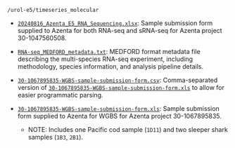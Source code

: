 `/urol-e5/timeseries_molecular`

- [`20240816_Azenta_E5_RNA_Sequencing.xlsx`](./20240816_Azenta_E5_RNA_Sequencing.xlsx): Sample submission form supplied to Azenta for both RNA-seq and sRNA-seq for Azenta project 30-1047560508.

- [`RNA-seq_MEDFORD_metadata.txt`](./RNA-seq_MEDFORD_metadata.txt): MEDFORD format metadata file describing the multi-species RNA-seq experiment, including methodology, species information, and analysis pipeline details.

- [`30-1067895835-WGBS-sample-submission-form.csv`](./30-1067895835-WGBS-sample-submission-form.csv): Comma-separated version of [`30-1067895835-WGBS-sample-submission-form.xls`](./30-1067895835-WGBS-sample-submission-form.xls) to allow for easier programmatic parsing.

- [`30-1067895835-WGBS-sample-submission-form.xls`](./30-1067895835-WGBS-sample-submission-form.xls): Sample submission form supplied to Azenta for WGBS for Azenta project 30-1067895835.

  - NOTE: Includes one Pacific cod sample (`1D11`) and two sleeper shark samples (`1B3`, `2B1`).
